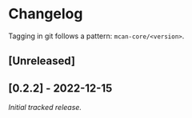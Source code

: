 # Changelog

Tagging in git follows a pattern: `mcan-core/<version>`.

## [Unreleased]

## [0.2.2] - 2022-12-15

_Initial tracked release._
